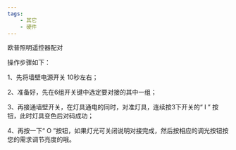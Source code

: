 ```yaml
---
tags:
    - 其它
    - 硬件
---
```


欧普照明遥控器配对



操作步骤如下：

1、先将墙壁电源开关 10秒左右；

2、准备好，先在6组开关键中选定要对接的其中一组；

3、再接通墙壁开关，在灯具通电的同时，对准灯具，连续按3下开关的“ I ” 按钮，此时灯具变色后对码成功；

4、再按一下“ O ”按钮，如果灯光可关闭说明对接完成，然后按相应的调光按钮按您的需求调节亮度的哦。